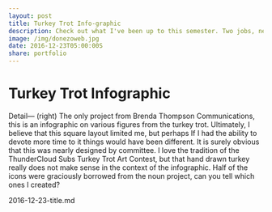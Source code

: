 ```yaml
---
layout: post
title: Turkey Trot Info-graphic
description: Check out what I've been up to this semester. Two jobs, new projects, and somehow straight A's.
image: /img/donezoweb.jpg
date: 2016-12-23T05:00:00S 
share: portfolio 
---
```


# Turkey Trot Infographic

Detail— (right) The only project from Brenda Thompson Communications, this is an infographic on various figures from the turkey trot. Ultimately, I believe that this square layout limited me, but perhaps If I had the ability to devote more time to it things would have been different. 
It is surely obvious that this was nearly designed by committee. I love the tradition of the ThunderCloud Subs Turkey Trot Art Contest, but that hand drawn turkey really does not make sense in the context of the infographic. Half of the icons were graciously borrowed from the noun project, can you tell which ones I created?

2016-12-23-title.md